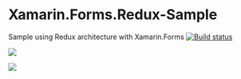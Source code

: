 # Xamarin.Forms.Redux-Sample
Sample using Redux architecture with Xamarin.Forms
[![Build status](https://dev.azure.com/dev4net/DemoRedux/_apis/build/status/DemoRedux-Xamarin.Android-CI)](https://dev.azure.com/dev4net/DemoRedux/_build/latest?definitionId=14)

![](https://github.com/jesulink2514/Xamarin.Forms.Redux-Sample/blob/master/Flux-Redux.png?raw=true)

![](https://github.com/jesulink2514/Xamarin.Forms.Redux-Sample/blob/master/2018-09-14_0-46-15.png?raw=true)
